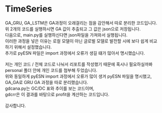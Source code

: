# TimeSeries

GA_GRU, GA_LSTM은 GA과정이 오래걸리는 점을 감안해서 따로 분리한 코드입니다.<br/>
위 2개의 코드를 실행하시면 GA 값이 추출되고 그 값은 json으로 저장됩니다.<br/>
다음으로, main.py를 실행하신다면 json파일을 가져와서 실행됩니다.<br/>
이러한 과정을 넣은 이유는 로컬 모델이 아닌 글로벌 모델로 발전할 시에 보다 쉽게 비교하기 위해서 설정했습니다.<br/>
추가로 pyESN 파일은 import 과정에서 오류가 생길 떄가 많아서 명시했습니다.<br/>
<br/>
저는 개인 코드 / 전체 코드로 나눠서 리포트를 작성했기 때문에 혹시나 필요하실까봐<br/>
personal 폴더 안에 개인 코드를 첨부해 두었습니다.<br/>
위와 동일하게 pyESN import 과정에서 오류가 많이 생겨 pyESN 파일을 명시했고,<br/>
GA_GA로 GRU GA 과정을 따로 분리했습니다.<br/>
gdcana.py는 GC/DC 표와 추이를 보는 코드이며,<br/>
gdcrr은 이 결과를 바탕으로 profit을 계산하는 코드입니다.<br/>
<br/>
감사합니다.

